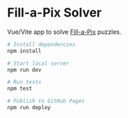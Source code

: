 # Fill-a-Pix Solver

Vue/Vite app to solve
[Fill-a-Pix](https://www.conceptispuzzles.com/index.aspx?uri=puzzle/fill-a-pix)
puzzles.

```sh
# Install dependencies
npm install

# Start local server
npm run dev

# Run tests
npm test

# Publish to GitHub Pages
npm run deploy
```
